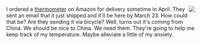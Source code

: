 <img src="http://scripting.com/images/2020/02/23/ronaldMcDonaldWithBomb.png" border="0" align="right">I ordered a <a href="http://scripting.com/images/2020/03/18/thermometer.png">thermometer</a> on Amazon for delivery sometime in April. They sent an email that it just shipped and it'll be here by March 23. How could that be? Are they sending it via bicycle? Well, turns out it's coming from China. We should be nice to China. We need them. They're going to help me keep track of my temperature. Maybe alleviate a little of my anxiety. 

